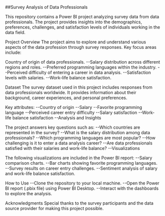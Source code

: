 ##Survey Analysis of Data Professionals

This repository contains a Power BI project analyzing survey data from data professionals. The project provides insights into the demographics, preferences, challenges, and satisfaction levels of individuals working in the data field.

Project Overview
The project aims to explore and understand various aspects of the data profession through survey responses. Key focus areas include:

Country of origin of data professionals.
--Salary distribution across different regions and roles.
--Preferred programming languages within the industry.
--Perceived difficulty of entering a career in data analysis.
--Satisfaction levels with salaries.
--Work-life balance satisfaction.

Dataset
The survey dataset used in this project includes responses from data professionals worldwide. It provides information about their background, career experiences, and personal preferences.

Key attributes:
--Country of origin
--Salary
--Favorite programming language
--Perceived career entry difficulty
--Salary satisfaction
--Work-life balance satisfaction
--Analysis and Insights

The project answers key questions such as:
--Which countries are represented in the survey?
--What is the salary distribution among data professionals?
--Which programming languages are most popular?
--How challenging is it to enter a data analysis career?
--Are data professionals satisfied with their salaries and work-life balance?
--Visualizations

The following visualizations are included in the Power BI report:
--Salary comparison charts.
--Bar charts showing favorite programming languages.
--Survey results on career entry challenges.
--Sentiment analysis of salary and work-life balance satisfaction.

How to Use
--Clone the repository to your local machine.
--Open the Power BI report (.pbix file) using Power BI Desktop.
--Interact with the dashboards to explore the analysis.

Acknowledgments
Special thanks to the survey participants and the data source provider for making this project possible.
